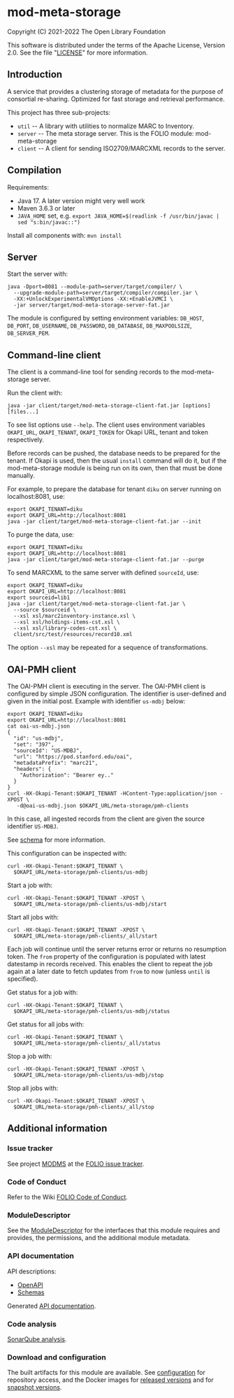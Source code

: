 # mod-meta-storage

Copyright (C) 2021-2022 The Open Library Foundation

This software is distributed under the terms of the Apache License,
Version 2.0. See the file "[LICENSE](LICENSE)" for more information.

## Introduction

A service that provides a clustering storage of metadata for the purpose of consortial re-sharing. Optimized for fast storage and retrieval performance.

This project has three sub-projects:

* `util` -- A library with utilities to normalize MARC to Inventory.
* `server` -- The meta storage server. This is the FOLIO module: mod-meta-storage
* `client` -- A client for sending ISO2709/MARCXML records to the server.

## Compilation

Requirements:

* Java 17. A later version might very well work
* Maven 3.6.3 or later
* `JAVA_HOME` set, e.g.
   `export JAVA_HOME=$(readlink -f /usr/bin/javac | sed "s:bin/javac::")`

Install all components with: `mvn install`

## Server

Start the server with:
```
java -Dport=8081 --module-path=server/target/compiler/ \
  --upgrade-module-path=server/target/compiler/compiler.jar \
  -XX:+UnlockExperimentalVMOptions -XX:+EnableJVMCI \
  -jar server/target/mod-meta-storage-server-fat.jar
```

The module is configured by setting environment variables:
`DB_HOST`, `DB_PORT`, `DB_USERNAME`, `DB_PASSWORD`, `DB_DATABASE`,
`DB_MAXPOOLSIZE`, `DB_SERVER_PEM`.

## Command-line client

The client is a command-line tool for sending records to the mod-meta-storage server.

Run the client with:
```
java -jar client/target/mod-meta-storage-client-fat.jar [options] [files...]
```

To see list options use `--help`. The client uses environment variables
`OKAPI_URL`, `OKAPI_TENANT`, `OKAPI_TOKEN` for Okapi URL, tenant and
token respectively.

Before records can be pushed, the database needs to be prepared for the tenant.
If Okapi is used, then the usual `install` command will do it, but if the
mod-meta-storage module is being run on its own, then that must be done manually.

For example, to prepare the database for tenant `diku` on server running on localhost:8081, use:
```
export OKAPI_TENANT=diku
export OKAPI_URL=http://localhost:8081
java -jar client/target/mod-meta-storage-client-fat.jar --init
```

To purge the data, use:
```
export OKAPI_TENANT=diku
export OKAPI_URL=http://localhost:8081
java -jar client/target/mod-meta-storage-client-fat.jar --purge
```

To send MARCXML to the same server with defined `sourceId`, use:
```
export OKAPI_TENANT=diku
export OKAPI_URL=http://localhost:8081
export sourceid=lib1
java -jar client/target/mod-meta-storage-client-fat.jar \
  --source $sourceid \
  --xsl xsl/marc2inventory-instance.xsl \
  --xsl xsl/holdings-items-cst.xsl \
  --xsl xsl/library-codes-cst.xsl \
  client/src/test/resources/record10.xml
```

The option `--xsl` may be repeated for a sequence of transformations.

## OAI-PMH client

The OAI-PMH client is executing in the server. The OAI-PMH client is configured by
simple JSON configuration. The identifier is user-defined and given in the initial
post. Example with identifier `us-mdbj` below:

```
export OKAPI_TENANT=diku
export OKAPI_URL=http://localhost:8081
cat oai-us-mdbj.json
{
  "id": "us-mdbj",
  "set": "397",
  "sourceId": "US-MDBJ",
  "url": "https://pod.stanford.edu/oai",
  "metadataPrefix": "marc21",
  "headers": {
    "Authorization": "Bearer ey.."
  }
}
curl -HX-Okapi-Tenant:$OKAPI_TENANT -HContent-Type:application/json -XPOST \
   -d@oai-us-mdbj.json $OKAPI_URL/meta-storage/pmh-clients
```

In this case, all ingested records from the client are given the source identifier `US-MDBJ`.

See [schema](server/src/main/resources/openapi/schemas/oai-pmh-client.json) for more information.

This configuration can be inspected with:
```
curl -HX-Okapi-Tenant:$OKAPI_TENANT \
  $OKAPI_URL/meta-storage/pmh-clients/us-mdbj
```

Start a job with:
```
curl -HX-Okapi-Tenant:$OKAPI_TENANT -XPOST \
  $OKAPI_URL/meta-storage/pmh-clients/us-mdbj/start
```

Start all jobs with:
```
curl -HX-Okapi-Tenant:$OKAPI_TENANT -XPOST \
  $OKAPI_URL/meta-storage/pmh-clients/_all/start
```

Each job will continue until the server returns error or returns no resumption token. The `from`
property of the configuration is populated with latest datestamp in records received. This enables
the client to repeat the job again at a later date to fetch updates from `from` to now (unless `until` is
specified).

Get status for a job with:
```
curl -HX-Okapi-Tenant:$OKAPI_TENANT \
  $OKAPI_URL/meta-storage/pmh-clients/us-mdbj/status
```

Get status for all jobs with:
```
curl -HX-Okapi-Tenant:$OKAPI_TENANT \
  $OKAPI_URL/meta-storage/pmh-clients/_all/status
```

Stop a job with:
```
curl -HX-Okapi-Tenant:$OKAPI_TENANT -XPOST \
  $OKAPI_URL/meta-storage/pmh-clients/us-mdbj/stop
```

Stop all jobs with:
```
curl -HX-Okapi-Tenant:$OKAPI_TENANT -XPOST \
  $OKAPI_URL/meta-storage/pmh-clients/_all/stop
```

## Additional information

### Issue tracker

See project [MODMS](https://issues.folio.org/browse/MODMS)
at the [FOLIO issue tracker](https://dev.folio.org/guidelines/issue-tracker).

### Code of Conduct

Refer to the Wiki [FOLIO Code of Conduct](https://wiki.folio.org/display/COMMUNITY/FOLIO+Code+of+Conduct).

### ModuleDescriptor

See the [ModuleDescriptor](descriptors/ModuleDescriptor-template.json)
for the interfaces that this module requires and provides, the permissions,
and the additional module metadata.

### API documentation

API descriptions:

 * [OpenAPI](server/src/main/resources/openapi/)
 * [Schemas](server/src/main/resources/openapi/schemas/)

Generated [API documentation](https://dev.folio.org/reference/api/#mod-meta-storage).

### Code analysis

[SonarQube analysis](https://sonarcloud.io/dashboard?id=org.folio%3Amod-meta-storage).

### Download and configuration

The built artifacts for this module are available.
See [configuration](https://dev.folio.org/download/artifacts) for repository access,
and the Docker images for [released versions](https://hub.docker.com/r/folioorg/mod-meta-storage/)
and for [snapshot versions](https://hub.docker.com/r/folioci/mod-meta-storage/).

